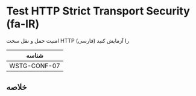 # Test HTTP Strict Transport Security (fa-IR)

امنیت حمل و نقل سخت HTTP را آزمایش کنید (فارسی)

|شناسه          |
|------------|
|WSTG-CONF-07|

## خلاصه
